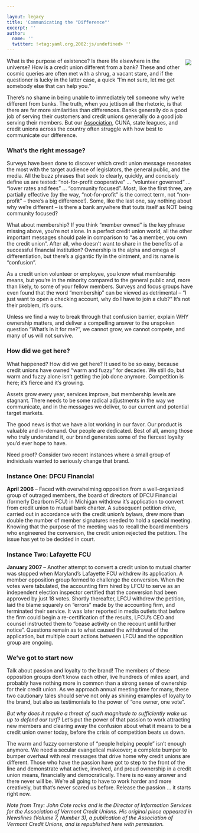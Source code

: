 ```yaml
---

layout: legacy
title: 'Communicating the "Difference"'
excerpt: ''
author:
  name: ''
  twitter: !<tag:yaml.org,2002:js/undefined> ''
---
```


<p><img src="/images/legacy/cotequote.gif" style="float:right; margin: 4px;" />What is the purpose of existence?  Is there life elsewhere in the universe?  How is a credit union different from a bank?  These and other cosmic queries are often met with a shrug, a vacant stare, and if the questioner is lucky in the latter case, a quick &#8220;I&#8217;m not sure, let me get somebody else that can help you.&#8221;</p>


<p>There&#8217;s no shame in being unable to immediately tell someone why we&#8217;re different from banks.  The truth, when you jettison all the rhetoric, is that there are far more similarities than differences.  Banks generally do a good job of serving their customers and credit unions generally do a good job serving their members.  But our <a href="http://www.vermontcreditunions.com/">Association</a>, <span class="caps">CUNA</span>, state leagues, and credit unions across the country often struggle with how best to communicate our difference.</p>


<h3>What&#8217;s the right message?</h3>


<p>Surveys have been done to discover which credit union message resonates the most with the target audience of legislators, the general public, and the media.  All the buzz phrases that seek to clearly, quickly, and concisely define us are tested: &#8220;not-for-profit cooperative&#8221; ... &#8220;volunteer governed&#8221; ... &#8220;lower rates and fees&#8221; ... &#8220;community focused&#8221;.  Most, like the first three, are partially effective (by the way, &#8220;not-for-profit&#8221; is the correct term, not &#8220;non-profit&#8221; &#8211; there&#8217;s a big difference!).  Some, like the last one, say nothing about why we&#8217;re different &#8211; is there a bank anywhere that touts itself as <span class="caps">NOT</span> being community focused?</p>


<p>What about membership?  If you think &#8220;member owned&#8221; is the key phrase missing 
above, you&#8217;re not alone.  In a perfect credit union world, all the other important messages should pale in comparison to &#8220;as a member, you own the credit union&#8221;.  After all, who doesn&#8217;t want to share in the benefits of a successful financial institution?  Ownership is the alpha and omega of differentiation, but there&#8217;s a gigantic fly in the ointment, and its name is &#8220;confusion&#8221;.</p>


<p>As a credit union volunteer or employee, you know what membership means, but you&#8217;re in the minority compared to the general public and, more than likely, to some of your fellow members.  Surveys and focus groups have even found that the word &#8220;membership&#8221; can be viewed as detrimental &#8211; &#8220;I just want to open a checking account, why do I have to join a club?&#8221;  It&#8217;s not their problem, it&#8217;s ours.</p>


<p>Unless we find a way to break through that confusion barrier, explain <span class="caps">WHY</span> ownership matters, and deliver a compelling answer to the unspoken question &#8220;What&#8217;s in it for me?&#8221;, we cannot grow, we cannot compete, and many of us will not survive.</p>


<h3>How did we get here?</h3>


<p>What happened?  How did we get here?  It used to be so easy, because credit unions have owned &#8220;warm and fuzzy&#8221; for decades.  We still do, but warm and fuzzy alone isn&#8217;t getting the job done anymore.  Competition is here; it&#8217;s fierce and it&#8217;s growing.</p>


<p>Assets grow every year, services improve, but membership levels are stagnant.  There needs to be some radical adjustments in the way we communicate, and in the messages we deliver, to our current and potential target markets.</p>


<p>The good news is that we have a lot working in our favor.  Our product is 
valuable and in-demand.  Our people are dedicated.  Best of all, among those 
who truly understand it, our brand generates some of the fiercest loyalty you&#8217;d ever hope to have.</p>


<p>Need proof?  Consider two recent instances where a small group of individuals wanted to seriously change that brand.</p>


<h3>Instance One: <span class="caps">DFCU</span> Financial</h3>


<p><strong>April 2006</strong> &#8211; Faced with overwhelming opposition from a well-organized group of outraged members, the board of directors of <span class="caps">DFCU</span> Financial (formerly Dearborn <span class="caps">FCU</span>) in Michigan withdrew it&#8217;s application to convert from credit union to mutual bank charter.  A subsequent petition drive, carried out in accordance with the credit union&#8217;s bylaws, drew more than double the number of member signatures needed to hold a special meeting.  Knowing that the purpose of the meeting was to recall the board members who engineered the conversion, the credit union rejected the petition.  The issue has yet to be decided in court.</p>


<h3>Instance Two: Lafayette <span class="caps">FCU</span></h3>


<p><strong>January 2007</strong> &#8211; Another attempt to convert a credit union to mutual charter was stopped when Maryland&#8217;s Lafayette <span class="caps">FCU</span> withdrew its application.  A member opposition group formed to challenge the conversion.  When the votes were tabulated, the accounting firm hired by <span class="caps">LFCU</span> to serve as an independent election inspector certified that the conversion had been approved by just 18 votes.  Shortly thereafter, <span class="caps">LFCU</span> withdrew the petition, laid the blame squarely on &#8220;errors&#8221; made by the accounting firm, and terminated their service.  It was later reported in media outlets that before the firm could begin a re-certification of the results, <span class="caps">LFCU</span>&#8217;s <span class="caps">CEO</span> and counsel instructed them to &#8220;cease activity on the recount until further notice&#8221;.  Questions remain as to what caused the withdrawal of the application, but multiple court actions between <span class="caps">LFCU</span> and the opposition group are ongoing.</p>


<h3>We&#8217;ve got to start now</h3>


<p>Talk about passion and loyalty to the brand!  The members of these opposition groups don&#8217;t know each other, live hundreds of miles apart, and probably have nothing more in common than a strong sense of ownership for their credit union.  As we approach annual meeting time for many, these two cautionary tales should serve not only as shining examples of loyalty to the brand, but also as testimonials to the power of &#8220;one owner, one vote&#8221;.</p>


<p><em>But why does it require a threat of such magnitude to sufficiently wake us up to defend our turf?</em>  Let&#8217;s put the power of that passion to work attracting new members and clearing away the confusion about what it means to be a credit union owner today, before the crisis of competition beats us down.</p>


<p>The warm and fuzzy cornerstone of &#8220;people helping people&#8221; isn&#8217;t enough anymore.  We need a secular evangelical makeover; a complete bumper to bumper overhaul with real messages that drive home why credit unions are different.  Those who have the passion have got to step to the front of the line and demonstrate what active, involved, and proud ownership in a credit union means, financially and democratically.  There is no easy answer and there never will be.  We&#8217;re all going to have to work harder and more creatively, but that&#8217;s never scared us before.  Release the passion &#8230; it starts right now.</p>


<p><em>Note from Trey: John Cote rocks and is the Director of Information Services for the Association of Vermont Credit Unions.  His original piece appeared in Newslines (Volume 7, Number 3), a publication of the Association of Vermont Credit Unions, and is republished here with permission.</em></p>